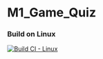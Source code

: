 # M1_Game_Quiz

### Build on Linux
[![Build CI - Linux](https://github.com/Karthikeyan1411/M1_Game_Quiz/actions/workflows/c-cpp.yml/badge.svg)](https://github.com/Karthikeyan1411/M1_Game_Quiz/actions/workflows/c-cpp.yml)

